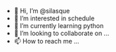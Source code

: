 - 👋 Hi, I’m @silasque
- 👀 I’m interested in schedule
- 🌱 I’m currently learning python
- 💞️ I’m looking to collaborate on ...
- 📫 How to reach me ...

<!---
silasque/silasque is a ✨ special ✨ repository because its `README.md` (this file) appears on your GitHub profile.
You can click the Preview link to take a look at your changes.
--->
